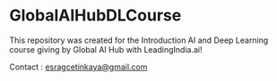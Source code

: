 # GlobalAIHubDLCourse

This repository was created for the Introduction AI and Deep Learning course 
giving by Global AI Hub with LeadingIndia.ai! 

Contact : esragcetinkaya@gmail.com
